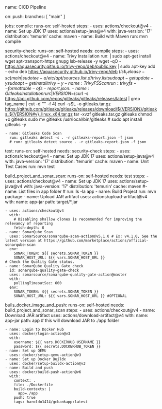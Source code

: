 name: CICD Pipeline

on:
  push:
    branches: [ "main" ]

jobs:
  compile:
    runs-on: self-hosted
    steps:
    - uses: actions/checkout@v4
    - name: Set up JDK 17
      uses: actions/setup-java@v4
      with:
        java-version: '17'
        distribution: 'temurin'
        cache: maven
    - name: Build with Maven
      run: mvn compile
  
  security-check:
    runs-on: self-hosted
    needs: compile
    steps:
    - uses: actions/checkout@v4
    - name: Trivy Installation
      run: |
        sudo apt-get install wget apt-transport-https gnupg lsb-release -y
        wget -qO - https://aquasecurity.github.io/trivy-repo/deb/public.key | sudo apt-key add -
        echo deb https://aquasecurity.github.io/trivy-repo/deb $(lsb_release -sc) main | sudo tee -a /etc/apt/sources.list.d/trivy.list
        sudo apt-get update -y
        sudo apt-get install trivy -y      
    - name: Trivy FS Scan
      run: trivy fs --format table -o fs-report.json .
    - name: Gitleaks Installation
      run: |
        VERSION=$(curl -s https://api.github.com/repos/gitleaks/gitleaks/releases/latest | grep tag_name | cut -d '"' -f 4)
        curl -sSL -o gitleaks.tar.gz https://github.com/gitleaks/gitleaks/releases/download/${VERSION}/gitleaks_${VERSION#v}_linux_x64.tar.gz
        tar -xvzf gitleaks.tar.gz gitleaks
        chmod +x gitleaks
        sudo mv gitleaks /usr/local/bin/gitleaks
      # sudo apt install gitleaks -y

    - name: Gitleaks Code Scan
      run: gitleaks detect -s . -r gitleaks-report.json -f json
      # run: gitleaks detect source . -r gitleaks-report.json -f json


  test:
    runs-on: self-hosted
    needs:  security-check
    steps:
    - uses: actions/checkout@v4
    - name: Set up JDK 17
      uses: actions/setup-java@v4
      with:
        java-version: '17'
        distribution: 'temurin'
        cache: maven
    - name: Unit Test Cases
      run: mvn test

  build_project_and_sonar_scan:
    runs-on: self-hosted
    needs:  test
    steps:
    - uses: actions/checkout@v4
    - name: Set up JDK 17
      uses: actions/setup-java@v4
      with:
        java-version: '17'
        distribution: 'temurin'
        cache: maven
    #- name: List files in app folder
    #  run: ls -la app
    - name: Build Project
      run: mvn package
    - name: Upload JAR artifact
      uses: actions/upload-artifact@v4
      with:
        name: app-jar
        path: target/*.jar
      
    - uses: actions/checkout@v4
      with:
        # Disabling shallow clones is recommended for improving the relevancy of reporting
        fetch-depth: 0
    - name: SonarQube Scan
      uses: SonarSource/sonarqube-scan-action@v5.1.0 # Ex: v4.1.0, See the latest version at https://github.com/marketplace/actions/official-sonarqube-scan
      env:
        SONAR_TOKEN: ${{ secrets.SONAR_TOKEN }}
        SONAR_HOST_URL: ${{ vars.SONAR_HOST_URL }}
    # Check the Quality Gate status.
    - name: SonarQube Quality Gate check
      id: sonarqube-quality-gate-check
      uses: sonarsource/sonarqube-quality-gate-action@master
      with:
        pollingTimeoutSec: 600
      env:
        SONAR_TOKEN: ${{ secrets.SONAR_TOKEN }}
        SONAR_HOST_URL: ${{ vars.SONAR_HOST_URL }} #OPTIONAL
  buils_docker_image_and_push:
    runs-on: self-hosted
    needs: build_project_and_sonar_scan
    steps:
    - uses: actions/checkout@v4
    - name: Download JAR artifact
      uses: actions/download-artifact@v4
      with:
        name: app-jar
        path: app  # this will download JAR to ./app folder


    - name: Login to Docker Hub
      uses: docker/login-action@v3
      with:
        username: ${{ vars.DOCKERHUB_USERNAME }}
        password: ${{ secrets.DOCKERHUB_TOKEN }}
    - name: Set up QEMU
      uses: docker/setup-qemu-action@v3
    - name: Set up Docker Buildx
      uses: docker/setup-buildx-action@v3
    - name: Build and push
      uses: docker/build-push-action@v6
      with:
        context: .
        file: ./Dockerfile
        build-contexts: |
          app=./app
        push: true
        tags: haroldo1414/gcbankapp:latest
